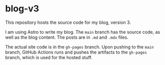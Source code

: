 # blog-v3

This repository hosts the source code for my blog, version 3.

I am using Astro to write my blog. The `main` branch has the source code, as well as the blog content. The posts are in `.md` and `.mdx` files.

The actual site code is in the `gh-pages` branch. Upon pushing to the `main` branch, GitHub Actions runs and pushes the artifacts to the `gh-pages` branch, which is used for the hosted stuff.
